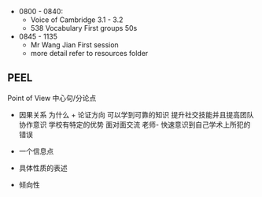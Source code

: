 * 0800 - 0840:
  * Voice of Cambridge 3.1 - 3.2
  * 538 Vocabulary First groups 50s
* 0845 - 1135
  * Mr Wang Jian First session
  * more detail refer to resources folder
  

## PEEL

Point of View 中心句/分论点

* 因果关系
为什么 + 论证方向
可以学到可靠的知识
提升社交技能并且提高团队协作意识
学校有特定的优势
面对面交流 老师- 快速意识到自己学术上所犯的错误

* 一个信息点
* 具体性质的表述
* 倾向性
